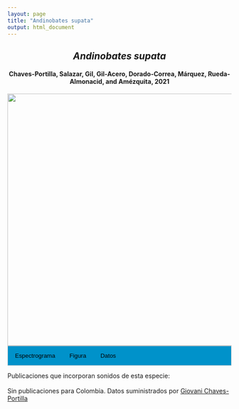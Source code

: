```yaml
---
layout: page
title: "Andinobates supata"
output: html_document
---
```


<style>
/* Simplified CSS for tabs */
.tab {
  overflow: hidden;
  border: 1px solid #ccc;
  background-color: #0092ca;
}
.tab button {
  background-color: inherit;
  float: left;
  border: none;
  cursor: pointer;
  padding: 14px 16px;
  transition: background-color 0.3s;
}
.tab button:hover {
  background-color: #ddd;
}
.tab button.active {
  background-color: #ccc;
}
.tabcontent {
  display: none;
  padding: 6px 12px;
  border: 1px solid #ccc;
  border-top: none;
}
.audio-container {
  margin-bottom: 10px;
}
body h1 {
  display: none;
}
</style>

<script>
function openTab(evt, tabName) {
  document.querySelectorAll('.tabcontent').forEach(tab => tab.style.display = "none");
  document.querySelectorAll('.tablinks').forEach(link => link.classList.remove('active'));
  document.getElementById(tabName).style.display = "block";
  evt.currentTarget.classList.add('active');
}
</script>

<!-- Species presentation -->
<div style="text-align: center;">
  <h2><i>Andinobates supata</i></h2>
  <h4>Chaves-Portilla, Salazar, Gil, Gil-Acero, Dorado-Correa, Márquez, Rueda-Almonacid, and Amézquita, 2021</h4>
  <img src="{{ site.baseurl }}/images/especie_Andinobates_supata.png" style="width:15cm;">
</div>

<!-- Tabs section -->
<div class="tab">
  <button class="tablinks" onclick="openTab(event, 'Espectro')">Espectrograma</button>
  <button class="tablinks" onclick="openTab(event, 'fig')">Figura</button>
  <button class="tablinks" onclick="openTab(event, 'tab')">Datos</button>
</div>

<!-- Seccion Espectrograma -->
<div id="Espectro" class="tabcontent" style="text-align: center;">
  <video width="100%" height="auto" controls>
    <source src="{{ site.baseurl }}/Espectrograms/dyna_Andinobates_supata.mp4" type="video/mp4">
    Tu navegador no soporta el elemento de video.
  </video>
</div>

<!-- Seccion Figura -->
<div id="fig" class="tabcontent" style="text-align: center;">
  <img src="{{ site.baseurl }}/images/spec_Andinobates_supata.png" style="width:15cm;">
</div>

<!-- Seccion Datos -->
<div id="tab" class="tabcontent">
  <p>Figshare <a href="https://doi.org/10.6084/m9.figshare.27642402.v1">https://doi.org/10.6084/m9.figshare.27642402.v1</a>.</p>
</div>

Publicaciones que incorporan sonidos de esta especie:
<br><br>
Sin publicaciones para Colombia. Datos suministrados por <a href="mailto:gchavesp@gmail.com">Giovani Chaves-Portilla</a>
